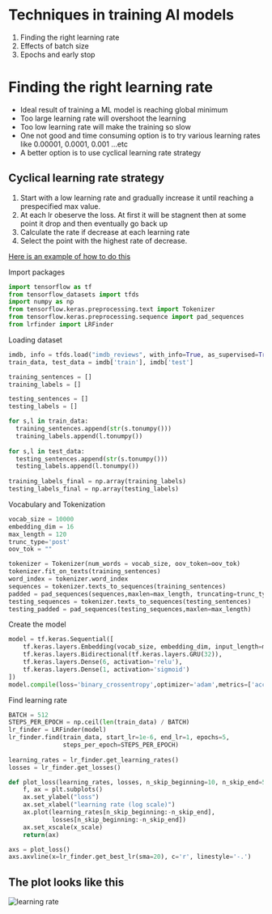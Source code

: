 # Techniques in training AI models

1. Finding the right learning rate
2. Effects of batch size
3. Epochs and early stop

# Finding the right learning rate

- Ideal result of training a ML model is reaching global minimum
- Too large learning rate will overshoot the learning
- Too low learning rate will make the training so slow
- One not good and time consuming option is to try various learning rates like 0.00001, 0.0001, 0.001 ...etc
- A better option is to use cyclical learning rate strategy 

## Cyclical learning rate strategy

1. Start with a low learning rate and gradually increase it until reaching a prespecified max value.
2. At each lr obeserve the loss. At first it will be stagnent then at some point it drop and then eventually go back up
3. Calculate the rate if decrease at each learning rate
4. Select the point with the highest rate of decrease.

[Here is an example of how to do this](https://github.com/surmenok/keras_lr_finder/blob/master/examples/Example.ipynb)

Import packages

```python
import tensorflow as tf
from tensorflow_datasets import tfds
import numpy as np
from tensorflow.keras.preprocessing.text import Tokenizer
from tensorflow.keras.preprocessing.sequence import pad_sequences
from lrfinder import LRFinder
```

Loading dataset

```python
imdb, info = tfds.load("imdb_reviews", with_info=True, as_supervised=True)
train_data, test_data = imdb['train'], imdb['test']

training_sentences = []
training_labels = []

testing_sentences = []
testing_labels = []

for s,l in train_data:
  training_sentences.append(str(s.tonumpy()))
  training_labels.append(l.tonumpy())
  
for s,l in test_data:
  testing_sentences.append(str(s.tonumpy()))
  testing_labels.append(l.tonumpy())
  
training_labels_final = np.array(training_labels)
testing_labels_final = np.array(testing_labels)
```

Vocabulary and Tokenization

```python
vocab_size = 10000
embedding_dim = 16
max_length = 120
trunc_type='post'
oov_tok = ""

tokenizer = Tokenizer(num_words = vocab_size, oov_token=oov_tok) 
tokenizer.fit_on_texts(training_sentences) 
word_index = tokenizer.word_index
sequences = tokenizer.texts_to_sequences(training_sentences) 
padded = pad_sequences(sequences,maxlen=max_length, truncating=trunc_type)
testing_sequences = tokenizer.texts_to_sequences(testing_sentences)
testing_padded = pad_sequences(testing_sequences,maxlen=max_length)
```

Create the model

```python
model = tf.keras.Sequential([
    tf.keras.layers.Embedding(vocab_size, embedding_dim, input_length=max_length),
    tf.keras.layers.Bidirectional(tf.keras.layers.GRU(32)),
    tf.keras.layers.Dense(6, activation='relu'),
    tf.keras.layers.Dense(1, activation='sigmoid')
])
model.compile(loss='binary_crossentropy',optimizer='adam',metrics=['accuracy'])
```

Find learning rate

```python
BATCH = 512
STEPS_PER_EPOCH = np.ceil(len(train_data) / BATCH)
lr_finder = LRFinder(model)
lr_finder.find(train_data, start_lr=1e-6, end_lr=1, epochs=5,
               steps_per_epoch=STEPS_PER_EPOCH)
               
learning_rates = lr_finder.get_learning_rates()
losses = lr_finder.get_losses()

def plot_loss(learning_rates, losses, n_skip_beginning=10, n_skip_end=5, x_scale='log'):
    f, ax = plt.subplots()
    ax.set_ylabel("loss")
    ax.set_xlabel("learning rate (log scale)")
    ax.plot(learning_rates[n_skip_beginning:-n_skip_end],
            losses[n_skip_beginning:-n_skip_end])
    ax.set_xscale(x_scale)
    return(ax)

axs = plot_loss()
axs.axvline(x=lr_finder.get_best_lr(sma=20), c='r', linestyle='-.')
```

## The plot looks like this

![learning rate](https://github.com/tinkerhub/Practical-AI-Bootcamp/blob/main/Resources/Day%204/Screenshot%202021-08-28%20at%206.06.37%20PM.png)

